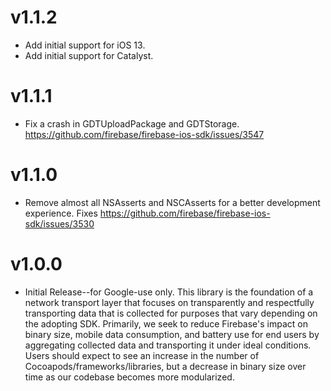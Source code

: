 # v1.1.2
- Add initial support for iOS 13.
- Add initial support for Catalyst.

# v1.1.1
- Fix a crash in GDTUploadPackage and GDTStorage.
https://github.com/firebase/firebase-ios-sdk/issues/3547

# v1.1.0
- Remove almost all NSAsserts and NSCAsserts for a better development
experience. Fixes https://github.com/firebase/firebase-ios-sdk/issues/3530

# v1.0.0
- Initial Release--for Google-use only. This library is the foundation of a
network transport layer that focuses on transparently and respectfully
transporting data that is collected for purposes that vary depending on the
adopting SDK. Primarily, we seek to reduce Firebase's impact on binary size,
mobile data consumption, and battery use for end users by aggregating collected
data and transporting it under ideal conditions. Users should expect to see an
increase in the number of Cocoapods/frameworks/libraries, but a decrease in
binary size over time as our codebase becomes more modularized.
